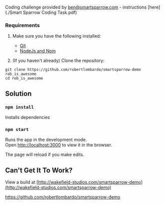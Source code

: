 Coding challenge provided by ben@smartsparrow.com - instructions [here](./Smart Sparrow Coding Task.pdf)

### Requirements

1. Make sure you have the following installed:
    * [Git](https://git-scm.com/downloads)
    * [NodeJs and Npm](https://nodejs.org/en/download/current/)

2. (If you haven't already) Clone the repository:

```
git clone https://github.com/robertlombardo/smartsparrow-demo rob_is_awesome
cd rob_is_awesome
```


## Solution

### `npm install`

Installs dependencies

### `npm start`

Runs the app in the development mode.<br>
Open [http://localhost:3000](http://localhost:3000) to view it in the browser.

The page will reload if you make edits.<br>

## Can't Get It To Work?

View a build at [http://wakefield-studios.com/smartsparrow-demo](http://wakefield-studios.com/smartsparrow-demo)

https://github.com/robertlombardo/smartsparrow-demo
